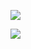 ![](https://quotes-github-readme.vercel.app/api?type=horizontal&theme=radical)

![](https://github-readme-stats.vercel.app/api/top-langs/?username=mateus-aleixo&size_weight=0.5&count_weight=0.5&hide=makefile,shell,html,css&layout=compact&theme=radical&hide_border=true)
